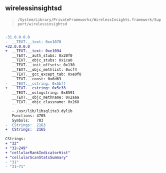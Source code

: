 ## wirelessinsightsd

> `/System/Library/PrivateFrameworks/WirelessInsights.framework/Support/wirelessinsightsd`

```diff

-31.0.0.0.0
-  __TEXT.__text: 0xe1070
+32.0.0.0.0
+  __TEXT.__text: 0xe1094
   __TEXT.__auth_stubs: 0x20f0
   __TEXT.__objc_stubs: 0x1ca0
   __TEXT.__init_offsets: 0x130
   __TEXT.__objc_methlist: 0xcf4
   __TEXT.__gcc_except_tab: 0xe0f8
   __TEXT.__const: 0x6d63
-  __TEXT.__cstring: 0x5bff
+  __TEXT.__cstring: 0x5c33
   __TEXT.__oslogstring: 0x8591
   __TEXT.__objc_methname: 0x2aaa
   __TEXT.__objc_classname: 0x268

   - /usr/lib/libsqlite3.dylib
   Functions: 4705
   Symbols:   703
-  CStrings:  2163
+  CStrings:  2165
 
CStrings:
+ "32"
+ "32~249"
+ "cellularRankIndicatorHist"
+ "cellularScanStatsSummary"
- "31"
- "31~71"

```
